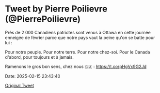 # Tweet by Pierre Poilievre (@PierrePoilievre)

Près de 2 000 Canadiens patriotes sont venus à Ottawa en cette journée enneigée de février parce que notre pays vaut la peine qu'on se batte pour lui : 

Pour notre peuple. 
Pour notre terre. 
Pour notre chez-soi. 
Pour le Canada d'abord, pour toujours et à jamais.

Ramenons le gros bon sens, chez nous 🇨🇦 : https://t.co/pHgVx9G2Jd

Date: 2025-02-15 23:43:40

[Original Tweet](https://x.com/PierrePoilievre/status/1890909876068446632)
